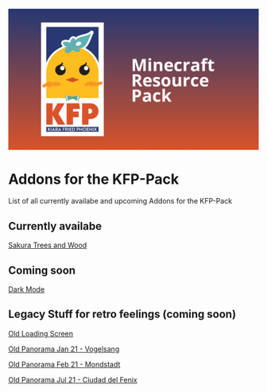 ![](respack.png)
# Addons for the KFP-Pack
List of all currently availabe and upcoming Addons for the KFP-Pack

## Currently availabe

[Sakura Trees and Wood](https://github.com/KiaraFriedPhoenix/KFP-Sakura)

## Coming soon

[Dark Mode](https://github.com/KiaraFriedPhoenix/KFP-Dark)

## Legacy Stuff for retro feelings (coming soon)

[Old Loading Screen](https://github.com/KiaraFriedPhoenix/Old-LoadingScreen)

[Old Panorama Jan 21 - Vogelsang](https://github.com/KiaraFriedPhoenix/Old-PanJan21)

[Old Panorama Feb 21 - Mondstadt](https://github.com/KiaraFriedPhoenix/Old-PanFeb21)

[Old Panorama Jul 21 - Ciudad del Fenix](https://github.com/KiaraFriedPhoenix/Old-PanJul21)

